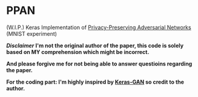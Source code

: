 # PPAN
(W.I.P.) Keras Implementation of [Privacy-Preserving Adversarial Networks](https://arxiv.org/abs/1712.07008) (MNIST experiment)

***Disclaimer***
**I'm not the original author of the paper, this code is solely based on MY comprehension which might be incorrect.**

**And please forgive me for not being able to answer questioins regarding the paper.**

**For the coding part: I'm highly inspired by [Keras-GAN](https://github.com/eriklindernoren/Keras-GAN) so credit to the author.**
